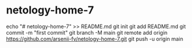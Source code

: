# netology-home-7
echo "# netology-home-7" >> README.md
git init
git add README.md
git commit -m "first commit"
git branch -M main
git remote add origin https://github.com/arsenii-fv/netology-home-7.git
git push -u origin main
